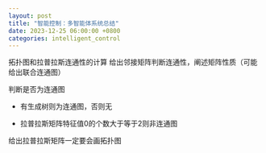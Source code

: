 ```yaml
---
layout: post
title: "智能控制：多智能体系统总结"
date: 2023-12-25 06:00:00 +0800
categories: intelligent_control
---
```


拓扑图和拉普拉斯连通性的计算
给出邻接矩阵判断连通性，阐述矩阵性质（可能给出联合连通图）


判断是否为连通图

 - 有生成树则为连通图，否则无

 - 拉普拉斯矩阵特征值0的个数大于等于2则非连通图

 
给出拉普拉斯矩阵一定要会画拓扑图
